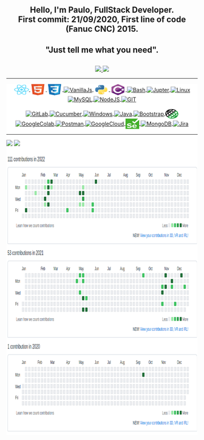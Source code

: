 <div align="center"><h2>Hello, I'm Paulo, FullStack Developer.</br> First commit: 21/09/2020, First line of code (Fanuc CNC) 2015.<h2></div>
<div align="center"><h2>"Just tell me what you need".<h2></div>  
<div align="center">
  <a href="https://github.com/paulorochacode">
  <img height="180em" src="https://github-readme-stats.vercel.app/api?username=paulorochacode-zz&show_icons=true&theme=white&include_all_commits=true&count_private=true"/>
  <img height="180em" src="https://github-readme-stats.vercel.app/api/top-langs/?username=paulorochacode-zz&layout=compact&langs_count=7&theme=white"/>
</div><hr>
<div style="background: white">
<div id="divIcons"style="display: inline_block" align="center">
  <img align="center" alt="React" height="30" width="40" src="https://raw.githubusercontent.com/devicons/devicon/master/icons/react/react-original.svg">
  <img align="center" alt="HTML" height="30" width="40" src="https://raw.githubusercontent.com/devicons/devicon/master/icons/html5/html5-original.svg">
  <img align="center" alt="CSS" height="30" width="40" src="https://raw.githubusercontent.com/devicons/devicon/master/icons/css3/css3-original.svg">
  <img align="center" alt="VanillaJs" height="30" width="40" src="https://cdn.worldvectorlogo.com/logos/javascript-1.svg">
  <img align="center" alt="Python" height="30" width="40" src="https://raw.githubusercontent.com/devicons/devicon/master/icons/python/python-original.svg">
  <img align="center" alt="C#" height="30" width="40" src="https://raw.githubusercontent.com/devicons/devicon/master/icons/csharp/csharp-original.svg">
  <img align="center" alt="Bash" height="30" width="40" src="https://cdn.jsdelivr.net/gh/devicons/devicon/icons/bash/bash-original.svg">
  <img align="center" alt="Jupter" height="30" width="40" src="https://cdn.jsdelivr.net/gh/devicons/devicon/icons/jupyter/jupyter-original-wordmark.svg">
  <img align="center" alt="Linux" height="30" width="40" src="https://cdn.jsdelivr.net/gh/devicons/devicon/icons/linux/linux-original.svg">
  <img align="center" alt="MySQL" height="30" width="40" src="https://cdn.jsdelivr.net/gh/devicons/devicon/icons/mysql/mysql-original-wordmark.svg">
  <img align="center" alt="NodeJS" height="30" width="40" src="https://cdn.jsdelivr.net/gh/devicons/devicon/icons/nodejs/nodejs-original.svg">
  <img align="center" alt="GIT" height="30" width="41" src="https://cdn.jsdelivr.net/gh/devicons/devicon/icons/git/git-original.svg"><br><br>
  <img align="center" alt="GitLab" height="30" width="41" src="https://cdn.jsdelivr.net/gh/devicons/devicon/icons/gitlab/gitlab-original.svg">
  <img align="center" alt="Cucumber" height="30" width="41" src="https://cdn.jsdelivr.net/gh/devicons/devicon/icons/cucumber/cucumber-plain.svg">
  <img align="center" alt="Windows" height="30" width="41" src="https://cdn.jsdelivr.net/gh/devicons/devicon/icons/windows8/windows8-original.svg">
  <img align="center" alt="Java" height="30" width="41" src="https://cdn.jsdelivr.net/gh/devicons/devicon/icons/java/java-plain-wordmark.svg">
  <img align="center" alt="Bootstrap" height="30" width="41" src="https://cdn.jsdelivr.net/gh/devicons/devicon/icons/bootstrap/bootstrap-plain-wordmark.svg">
  <img align="center" alt="RestAssured" height="25" width="34" src="https://github.com/paulorochacode/icons/blob/main/rest-assured-icon.png?raw=true">
  <img align="center" alt="GoogleColab" height="40" width="47" src="https://colab.research.google.com/img/colab_favicon_256px.png">
  <img align="center" alt="Postman" height="25" width="35" src="https://dashboard.snapcraft.io/site_media/appmedia/2018/11/logo-mark.png">
  <img align="center" alt="GoogleCloud" height="30" width="45" src="https://cdn.jsdelivr.net/gh/devicons/devicon/icons/googlecloud/googlecloud-original.svg">
  <img align="center" alt="Selenium" height="27" width="36" src="https://raw.githubusercontent.com/paulorochacode/icons/main/selenium-icon.png?token=GHSAT0AAAAAABWEIDHE3GXCD2VR6INJC3MUYWBHNJQ">
  <img align="center" alt="MongoDB" height="30" width="42" src="https://cdn.jsdelivr.net/gh/devicons/devicon/icons/mongodb/mongodb-plain-wordmark.svg">
  <img align="center" alt="Jira" height="28" width="32" src="https://cdn.icon-icons.com/icons2/2699/PNG/512/atlassian_jira_logo_icon_170511.png">
</div><hr>
  <div>
  <a href="mailto:paulorochacode@gmail.com"><img src="https://img.shields.io/badge/-Gmail-%23333?style=for-the-badge&logo=gmail&logoColor=white" target="_blank"></a>
  <a href="https://www.linkedin.com/in/paulo-ricardo-rocha-000aa9177/"><img src="https://img.shields.io/badge/-LinkedIn-%230077B5?style=for-the-badge&logo=linkedin&logoColor=white" target="_blank"></a> 
</div></br>
  <div align="center">
    <img align="center" alt="2022" height="246" width="905" src="https://github.com/paulorochacode/imgsCommitsProfile/blob/main/GithubContributions2022.png?raw=true">
  <img align="center" alt="2022" height="246" width="905" src="https://github.com/paulorochacode/imgsCommitsProfile/blob/main/GithubContributions2021.png?raw=true">
  <img align="center" alt="2022" height="246" width="905" src="https://github.com/paulorochacode/imgsCommitsProfile/blob/main/GithubContributions2020.png?raw=true">
</div>
  
  
